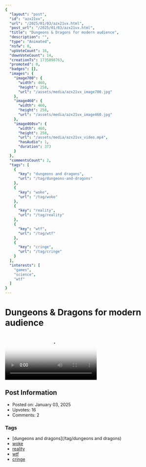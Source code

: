 ```yaml
---
{
  "layout": "post",
  "id": "azx21vx",
  "url": "/2025/01/03/azx21vx.html",
  "post_url": "/2025/01/03/azx21vx.html",
  "title": "Dungeons & Dragons for modern audience",
  "description": "",
  "type": "Animated",
  "nsfw": 0,
  "upVoteCount": 16,
  "downVoteCount": 14,
  "creationTs": 1735898763,
  "promoted": 0,
  "badges": [],
  "images": {
    "image700": {
      "width": 460,
      "height": 258,
      "url": "/assets/media/azx21vx_image700.jpg"
    },
    "image460": {
      "width": 460,
      "height": 258,
      "url": "/assets/media/azx21vx_image460.jpg"
    },
    "image460sv": {
      "width": 460,
      "height": 258,
      "url": "/assets/media/azx21vx_video.mp4",
      "hasAudio": 1,
      "duration": 373
    }
  },
  "commentsCount": 2,
  "tags": [
    {
      "key": "dungeons and dragons",
      "url": "/tag/dungeons-and-dragons"
    },
    {
      "key": "woke",
      "url": "/tag/woke"
    },
    {
      "key": "reality",
      "url": "/tag/reality"
    },
    {
      "key": "wtf",
      "url": "/tag/wtf"
    },
    {
      "key": "cringe",
      "url": "/tag/cringe"
    }
  ],
  "interests": [
    "games",
    "science",
    "wtf"
  ]
}
---
```


# Dungeons & Dragons for modern audience

<video controls playsinline loop poster="/assets/media/azx21vx_image460.jpg">
  <source src="/assets/media/azx21vx_video.mp4" type="video/mp4">
  Your browser does not support the video tag.
</video>

## Post Information

- Posted on: January 03, 2025
- Upvotes: 16
- Comments: 2

### Tags

- [dungeons and dragons](/tag/dungeons and dragons)
- [woke](/tag/woke)
- [reality](/tag/reality)
- [wtf](/tag/wtf)
- [cringe](/tag/cringe)

